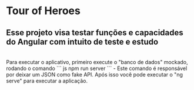 <h1>Tour of Heroes </h2>
<h2> Esse projeto visa testar funções e capacidades do Angular com intuito de teste e estudo </h2><br>
Para executar o aplicativo, primeiro execute o "banco de dados" mockado, rodando o comando 
``` js 
npm run server
``` 
- Este comando é responsável por deixar um JSON como fake API.
Após isso você pode executar o "ng serve" para executar a aplicação.